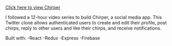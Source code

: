 [Click here to view Chirper](https://social-project-cc707.web.app/)

I followed a 12-hour video series to build Chirper, a social media app. This Twitter clone allows authenticated users to create and edit their profile, post chirps, reply to other users and like their chirps, and receive notifications.

Built with:
-React
-Redux
-Express
-Firebase
